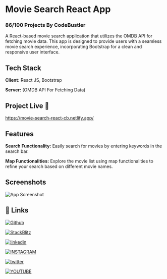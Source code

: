 # Movie Search React App

### 86/100 Projects By CodeBustler

A React-based movie search application that utilizes the OMDB API for fetching movie data. This app is designed to provide users with a seamless movie search experience, incorporating Bootstrap for a clean and responsive user interface.

## Tech Stack

**Client:** React JS, Bootstrap

**Server:** (OMDB API For Fetching Data)

## Project Live 🔗

https://movie-search-react-cb.netlify.app/

## Features

**Search Functionality:** Easily search for movies by entering keywords in the search bar.

**Map Functionalities:** Explore the movie list using map functionalities to refine your search based on different movie names.

## Screenshots

![App Screenshot](https://via.placeholder.com/468x300?text=App+Screenshot+Here)

## 🔗 Links

[![Github](https://img.shields.io/badge/github-black?style=for-the-badge&logo=github&logoColor=white)](https://github.com/CodeBustler/)

[![StackBlitz](https://img.shields.io/badge/StackBlitz-blue?style=for-the-badge&logo=StackBlitz&logoColor=white)](https://stackblitz.com/@CodeBustler)

[![linkedin](https://img.shields.io/badge/linkedin-0A66C2?style=for-the-badge&logo=linkedin&logoColor=white)](https://www.linkedin.com/in/mallikarjun-mavnoor/)

[![INSTAGRAM](https://img.shields.io/badge/instagram-D62976?style=for-the-badge&logo=instagram&logoColor=white)](https://twitter.com/CodeBustler)

[![twitter](https://img.shields.io/badge/twitter-1DA1F2?style=for-the-badge&logo=twitter&logoColor=white)](https://twitter.com/CodeBustler)

[![YOUTUBE](https://img.shields.io/badge/youtube-d71e18?style=for-the-badge&logo=youtube&logoColor=white)](https://youtube.com/@CodeBustler)
